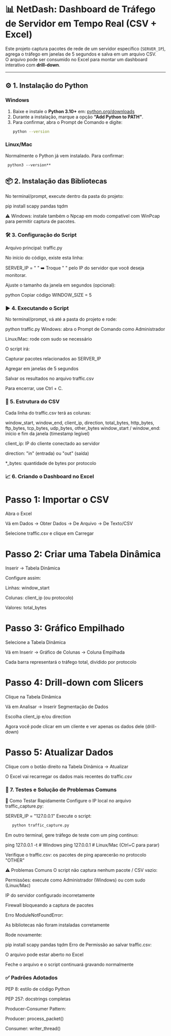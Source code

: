 
   # 📊 NetDash: Dashboard de Tráfego de Servidor em Tempo Real (CSV + Excel)
   
   Este projeto captura pacotes de rede de um servidor específico (`SERVER_IP`), agrega o tráfego em janelas de 5 segundos e salva em um arquivo CSV.  
   O arquivo pode ser consumido no Excel para montar um dashboard interativo com **drill-down**.
   
   ---
   
   ## ⚙️ 1. Instalação do Python
   
   ### Windows
   1. Baixe e instale o **Python 3.10+** em: [python.org/downloads](https://www.python.org/downloads)
   2. Durante a instalação, marque a opção **“Add Python to PATH”**.
   3. Para confirmar, abra o Prompt de Comando e digite:
      ```bash
      python --version
   ### Linux/Mac
   Normalmente o Python já vem instalado. Para confirmar:
     
     python3 --version**
   
      
   ## 📦 2. Instalação das Bibliotecas
   No terminal/prompt, execute dentro da pasta do projeto:
   
  
   pip install scapy pandas tqdm
   
   ⚠️ Windows: instale também o Npcap em modo compatível com WinPcap para permitir captura de pacotes.
   
   ### 🛠️ 3. Configuração do Script
   Arquivo principal: traffic.py
   
   No início do código, existe esta linha:
   
   SERVER_IP = " "
   ➡️ Troque " " pelo IP do servidor que você deseja monitorar.
   
   Ajuste o tamanho da janela em segundos (opcional):
   
   python
   Copiar código
   WINDOW_SIZE = 5
   ### ▶️ 4. Executando o Script
   No terminal/prompt, vá até a pasta do projeto e rode:
   

   python traffic.py
   Windows: abra o Prompt de Comando como Administrador
   
   Linux/Mac: rode com sudo se necessário
   
   O script irá:
   
   Capturar pacotes relacionados ao SERVER_IP
   
   Agregar em janelas de 5 segundos
   
   Salvar os resultados no arquivo traffic.csv
   
   Para encerrar, use Ctrl + C.
   
   ### 📂 5. Estrutura do CSV
   Cada linha do traffic.csv terá as colunas:
   
 
   window_start, window_end, client_ip, direction, total_bytes, http_bytes, ftp_bytes, tcp_bytes, udp_bytes, other_bytes
   window_start / window_end: início e fim da janela (timestamp legível)
   
   client_ip: IP do cliente conectado ao servidor
   
   direction: "in" (entrada) ou "out" (saída)
   
   *_bytes: quantidade de bytes por protocolo
   
   ### 📈 6. Criando o Dashboard no Excel
   # Passo 1: Importar o CSV
   Abra o Excel
   
   Vá em Dados → Obter Dados → De Arquivo → De Texto/CSV
   
   Selecione traffic.csv e clique em Carregar
   
  # Passo 2: Criar uma Tabela Dinâmica
   Inserir → Tabela Dinâmica
   
   Configure assim:
   
   Linhas: window_start
   
   Colunas: client_ip (ou protocolo)
   
   Valores: total_bytes
   
   # Passo 3: Gráfico Empilhado
   Selecione a Tabela Dinâmica
   
   Vá em Inserir → Gráfico de Colunas → Coluna Empilhada
   
   Cada barra representará o tráfego total, dividido por protocolo
   
   # Passo 4: Drill-down com Slicers
   Clique na Tabela Dinâmica
   
   Vá em Analisar → Inserir Segmentação de Dados
   
   Escolha client_ip e/ou direction
   
   Agora você pode clicar em um cliente e ver apenas os dados dele (drill-down)
   
   # Passo 5: Atualizar Dados
   Clique com o botão direito na Tabela Dinâmica → Atualizar
   
   O Excel vai recarregar os dados mais recentes do traffic.csv
   
   ### 🧪 7. Testes e Solução de Problemas Comuns
   🔹 Como Testar Rapidamente
   Configure o IP local no arquivo traffic_capture.py:
   

   SERVER_IP = "127.0.0.1"
   Execute o script:
   ```bash
      python traffic_capture.py
```

Em outro terminal, gere tráfego de teste com um ping contínuo:
   

   ping 127.0.0.1 -t   # Windows
   ping 127.0.0.1      # Linux/Mac (Ctrl+C para parar)
   
Verifique o traffic.csv: os pacotes de ping aparecerão no protocolo "OTHER"
   
   ⚠️ Problemas Comuns
   O script não captura nenhum pacote / CSV vazio:
   
   Permissões: execute como Administrador (Windows) ou com sudo (Linux/Mac)
   
   IP do servidor configurado incorretamente
   
   Firewall bloqueando a captura de pacotes
   
   Erro ModuleNotFoundError:
   
   As bibliotecas não foram instaladas corretamente
   
   Rode novamente:
   
   pip install scapy pandas tqdm
   Erro de Permissão ao salvar traffic.csv:
   
   O arquivo pode estar aberto no Excel
   
   Feche o arquivo e o script continuará gravando normalmente
   
   ### ✅ Padrões Adotados
   PEP 8: estilo de código Python
   
   PEP 257: docstrings completas
   
   Producer-Consumer Pattern:
   
   Producer: process_packet()
   
   Consumer: writer_thread()










